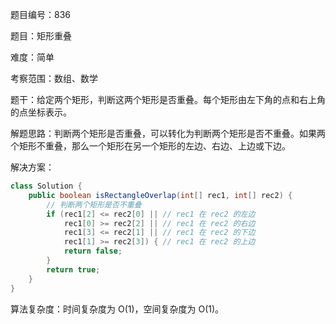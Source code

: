 题目编号：836

题目：矩形重叠

难度：简单

考察范围：数组、数学

题干：给定两个矩形，判断这两个矩形是否重叠。每个矩形由左下角的点和右上角的点坐标表示。

解题思路：判断两个矩形是否重叠，可以转化为判断两个矩形是否不重叠。如果两个矩形不重叠，那么一个矩形在另一个矩形的左边、右边、上边或下边。

解决方案：

```java
class Solution {
    public boolean isRectangleOverlap(int[] rec1, int[] rec2) {
        // 判断两个矩形是否不重叠
        if (rec1[2] <= rec2[0] || // rec1 在 rec2 的左边
            rec1[0] >= rec2[2] || // rec1 在 rec2 的右边
            rec1[3] <= rec2[1] || // rec1 在 rec2 的下边
            rec1[1] >= rec2[3]) { // rec1 在 rec2 的上边
            return false;
        }
        return true;
    }
}
```

算法复杂度：时间复杂度为 O(1)，空间复杂度为 O(1)。